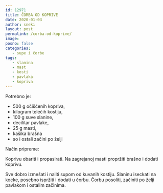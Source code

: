 ```yaml
---
id: 12971
title: ČORBA OD KOPRIVE
date: 2020-01-03
author: sneki
layout: post
permalink: /corba-od-koprive/
image: 
posno: false
categories:
   - supe i čorbe
tags:
   - slanina
   - mast
   - kosti
   - pavlaka
   - kopriva
---
```

Potrebno je:

* 500 g očišćenih kopriva, 
* kilogram telećih kostiju, 
* 100 g suve slanine,
* decilitar pavlake, 
* 25 g masti, 
* kašika brašna 
* so i ostali začini po želji

Način pripreme:

Koprivu obariti i propasirati. Na zagrejanoj masti propržiti brašno i dodati koprivu. 

Sve dobro izmešati i naliti supom od kuvanih kostiju. Slaninu iseckati na kocke, posebno ispržiti i dodati u čorbu. Čorbu posoliti, začiniti po želji pavlakom i ostalim začinima.

  

